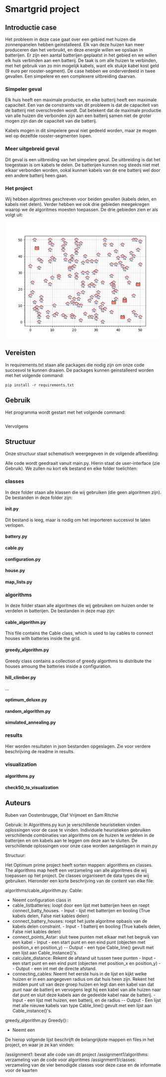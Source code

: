 # Smartgrid project

## Introductie case
Het probleem in deze case gaat over een gebied met huizen die zonnenpanelen hebben geinstalleerd. Elk van deze huizen
kan meer produceren dan het verbruikt, en deze energie willen we opslaan in batterijen. Er zijn een aantal batterijen
geplaatst in het gebied en we willen elk huis verbinden aan een batterij. De taak is om alle huizen te verbinden, met
het gebruik van zo min mogelijk kabels, want elk stukje kabel kost geld (9 euro per rooster-segment). De case hebben
we onderverdeeld in twee gevallen. Een simpelere en een complexere uitbreiding daarvan.

### Simpeler geval
Elk huis heeft een maximale productie, en elke batterij heeft een maximale capaciteit. Een van de constraints van dit
probleem is dat de capaciteit van de batterij niet overschreden wordt. Dat betekent dat de maximale productie van alle
huizen die verbonden zijn aan een batterij samen niet de groter mogen zijn dan de capaciteit van die batterij.

Kabels mogen in dit simpelere geval niet gedeeld worden, maar ze mogen wel op dezelfde rooster-segmenten lopen.

### Meer uitgebreid geval
Dit geval is een uitbreiding van het simpelere geval. De uitbreiding is dat het toegestaan is om kabels te delen. De
batterijen kunnen nog steeds niet met elkaar verbonden worden, ookal kunnen kabels van de ene batterij wel door een
andere batterij heen gaan.

### Het project
Wij hebben algoritmes geschreven voor beiden gevallen (kabels delen, en kabels niet delen). Verder hebben we ook drie
gebieden meegekregen waarop we de algoritmes moesten toepassen. De drie gebieden zien er als volgt uit:

![](img/Wijk1.png)

## Vereisten
In requirements.txt staan alle packages die nodig zijn om onze code succesvol te kunnen draaien. De packages kunnen
geinstalleerd worden met het volgende command:
```
pip install -r requirements.txt
```

## Gebruik
Het programma wordt gestart met het volgende command:
```
```
Vervolgens

## Structuur
Onze structuur staat schematisch weergegeven in de volgende afbeelding:

Alle code wordt geedraait vanuit main.py. Hierin staat de user-interface (zie Gebruik). We zullen nu kort elk bestand
en elke folder toelichten:

### classes
In deze folder staan alle klassen die wij gebruiken (die geen algoritmen zijn). De bestanden in deze folder zijn:

#### __init__.py
Dit bestand is leeg, maar is nodig om het importeren succesvol te laten verlopen.
#### battery.py
#### cable.py
#### configuration.py
#### house.py
#### map_lists.py

### algorithms
In deze folder staan alle algoritmes die wij gebruiken om huizen onder te verdelen in batterijen. De bestanden in deze
map zijn:

#### cable_algorithm.py
This file contains the Cable class, which is used to lay cables to connect houses with batteries inside the grid.
#### greedy_algorithm.py
Greedy class contains a collection of greedy algorthms to distribute the houses amoung the batteries inside
a configuration.
#### hill_climber.py
...
#### optimum_deluxe.py
#### random_algorithm.py
#### simulated_annealing.py

### results
Hier worden resultaten in json bestanden opgeslagen. Zie voor verdere beschrijving de readme in results.

### visualization
#### algorithms.py
#### check50_to_visualization



## Auteurs
Ruben van Oostenbrugge, Olaf Vrijmoet en Sam Ritchie

Gebruik:
In Algorithms.py kun je verschillende heuristieken vinden oplossingen voor de case te vinden. Individuele heuristieken gebruiken verschillende combinaties van algorithms om de huizen te verdelen in de batterijen en om kabels aan te leggen om deze aan te sluiten. De verschillende oplossingen voor onze case worden aangeslagen in main.py

Structuur:

Het Optimum prime project heeft sorten mappen: algorithms en classes. The algorithms map heeft een verzameling van alle algoritmes die wij toepassen op het project. De classes organiseert de data types die wij gebruiken. Hieronder een korte beschrijving van de content van elke file:

algorithms/cable_algorithm.py:
Cable:
- Neemt configuration class in
- cable_listbatteries: loopt door een lijst met batterijen heen en roept connect_batty_houses. - Input - lijst met batterijen en booling (True kabels delen, False niet kables delen)
- connect_battery_houses: roept het juste algoritme opbasis van de kabels delen constraint. - Input - 1 batterij en booling (True kabels delen, False niet kables delen)
- connect_points_Astar: sluit twee punten met elkaar met het begruik van een kabel - Input - een start punt en een eind punt (objecten met position_x en position_y) -- Output - een type Cable_line() gevult met een lijst aan Cable_instance()'s.
- calculate_distance: Rekent de afstand uit tussen twee punten - Input - een start punt en een eind punt (objecten met position_x en position_y) -- Output - een int met de directe afstand.
- connecting_cables: Neemt het eerste huis in de lijst en kijkt welke huizen er in een aangegeven radius om dat huis heen zijn. Rekent het midden punt uit van deze groep huizen en legt dan een kabel van dat punt naar de batterij en vervogens legt hij een kabel van alle huizen naar dat punt en sluit deze kabels aan de gedeelde kabel naar de batterij. - Input - een lijst met huizen, een batterij, en de radius -- Output - Een lijst met alle nieuwe kabels van type Cable_line() gevult met een lijst aan Cable_instance()'s.

greedy_algorithm.py
Greedy()::
- Neemt een



De hierop volgende lijst beschrijft de belangrijkste mappen en files in het project, en waar je ze kan vinden:

/assignment1: bevat alle code van dit project
/assignment1/algorithms: verzameling van de code voor algoritmes
/assignment1/classes: verzameling van de vier benodigde classes voor deze case en de informatie voor de kaarten

